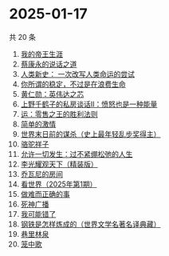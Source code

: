 # 2025-01-17

共 20 条

<!-- BEGIN WEREAD -->
<!-- 最后更新时间 2025-01-17 00:09:26 +0800 -->
1. [我的帝王生涯](https://weread.qq.com/web/bookDetail/06232720527f59062659d13)
1. [蔡康永的说话之道](https://weread.qq.com/web/bookDetail/568324d0813ab9955g01694d)
1. [人类新史： 一次改写人类命运的尝试](https://weread.qq.com/web/bookDetail/87e32110813ab9992g01960d)
1. [你所谓的稳定，不过是在浪费生命](https://weread.qq.com/web/bookDetail/30132f00729aa62c30108db)
1. [黄仁勋：英伟达之芯](https://weread.qq.com/web/bookDetail/47a32050813ab98e3g013257)
1. [上野千鹤子的私房谈话II：愤怒也是一种能量](https://weread.qq.com/web/bookDetail/ca832610813ab98f7g015f43)
1. [运：零售之王的胜利法则](https://weread.qq.com/web/bookDetail/1a832f30813ab9941g012c03)
1. [简单的激情](https://weread.qq.com/web/bookDetail/9ac326f0813ab873ag013f59)
1. [世界末日前的谋杀（史上最年轻乱步奖得主）](https://weread.qq.com/web/bookDetail/ea1321e0813ab9883g0121b1)
1. [骆驼祥子](https://weread.qq.com/web/bookDetail/fd1328207268785dfd1479d)
1. [允许一切发生：过不紧绷松弛的人生](https://weread.qq.com/web/bookDetail/c2732120813ab7d2dg016e59)
1. [李光耀观天下（精装版）](https://weread.qq.com/web/bookDetail/63c32e90813ab844ag014d47)
1. [乔瓦尼的房间](https://weread.qq.com/web/bookDetail/8ed32d90813ab9950g0163db)
1. [看世界（2025年第1期）](https://weread.qq.com/web/bookDetail/17b325b0813ab99b3g0114ef)
1. [做难而正确的事](https://weread.qq.com/web/bookDetail/aa032fb0813ab9461g018406)
1. [死神广播](https://weread.qq.com/web/bookDetail/37b328f0813ab9975g015114)
1. [我可能错了](https://weread.qq.com/web/bookDetail/253321f0813ab96fcg010512)
1. [钢铁是怎样炼成的（世界文学名著名译典藏）](https://weread.qq.com/web/bookDetail/5f432de07183b70e5f4e453)
1. [巷里林泉](https://weread.qq.com/web/bookDetail/8d232340813ab9595g01710b)
1. [笼中歌](https://weread.qq.com/web/bookDetail/b5d32f90813ab9902g0126c9)
<!-- END WEREAD -->